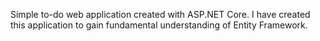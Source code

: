 
Simple to-do web application created with ASP.NET Core. I have created this application to gain fundamental understanding of Entity Framework.
